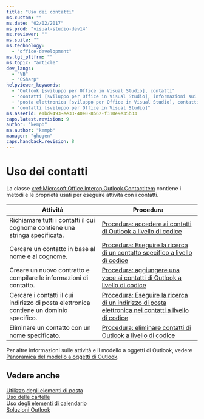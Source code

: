 ```yaml
---
title: "Uso dei contatti"
ms.custom: ""
ms.date: "02/02/2017"
ms.prod: "visual-studio-dev14"
ms.reviewer: ""
ms.suite: ""
ms.technology: 
  - "office-development"
ms.tgt_pltfrm: ""
ms.topic: "article"
dev_langs: 
  - "VB"
  - "CSharp"
helpviewer_keywords: 
  - "Outlook [sviluppo per Office in Visual Studio], contatti"
  - "contatti [sviluppo per Office in Visual Studio], informazioni sui contatti"
  - "posta elettronica [sviluppo per Office in Visual Studio], contatti"
  - "contatti [sviluppo per Office in Visual Studio]"
ms.assetid: e1bd9493-ee33-40e0-8b62-f310e9e35b33
caps.latest.revision: 9
author: "kempb"
ms.author: "kempb"
manager: "ghogen"
caps.handback.revision: 8
---
```

# Uso dei contatti
  La classe <xref:Microsoft.Office.Interop.Outlook.ContactItem> contiene i metodi e le proprietà usati per eseguire attività con i contatti.  
  
|Attività|Procedura|  
|--------------|---------------|  
|Richiamare tutti i contatti il cui cognome contiene una stringa specificata.|[Procedura: accedere ai contatti di Outlook a livello di codice](../vsto/how-to-programmatically-access-outlook-contacts.md)|  
|Cercare un contatto in base al nome e al cognome.|[Procedura: Eseguire la ricerca di un contatto specifico a livello di codice](../vsto/how-to-programmatically-search-for-a-specific-contact.md)|  
|Creare un nuovo contratto e compilare le informazioni di contatto.|[Procedura: aggiungere una voce ai contatti di Outlook a livello di codice](../vsto/how-to-programmatically-add-an-entry-to-outlook-contacts.md)|  
|Cercare i contatti il cui indirizzo di posta elettronica contiene un dominio specifico.|[Procedura: Eseguire la ricerca di un indirizzo di posta elettronica nei contatti a livello di codice](../vsto/how-to-programmatically-search-for-an-e-mail-address-in-contacts.md)|  
|Eliminare un contatto con un nome specificato.|[Procedura: eliminare contatti di Outlook a livello di codice](../vsto/how-to-programmatically-delete-outlook-contacts.md)|  
  
 Per altre informazioni sulle attività e il modello a oggetti di Outlook, vedere [Panoramica del modello a oggetti di Outlook](../vsto/outlook-object-model-overview.md).  
  
## Vedere anche  
 [Utilizzo degli elementi di posta](../vsto/working-with-mail-items.md)   
 [Uso delle cartelle](../vsto/working-with-folders.md)   
 [Uso degli elementi di calendario](../vsto/working-with-calendar-items.md)   
 [Soluzioni Outlook](../vsto/outlook-solutions.md)  
  
  